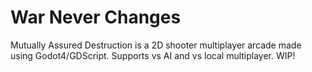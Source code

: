 # War Never Changes
Mutually Assured Destruction is a 2D shooter multiplayer arcade made using Godot4/GDScript. Supports vs AI and vs local multiplayer. WIP!
